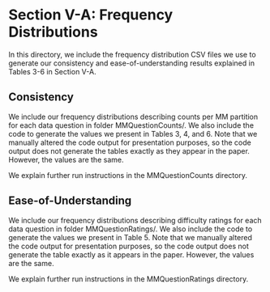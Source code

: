 # Section V-A: Frequency Distributions
In this directory, we include the frequency distribution CSV files we use to generate our consistency and ease-of-understanding results explained in Tables 3-6 in Section V-A.

## Consistency
We include our frequency distributions describing counts per MM partition for each data question in folder MMQuestionCounts/.
We also include the code to generate the values we present in Tables 3, 4, and 6. Note that we manually altered the code output for presentation purposes, so the code output does not generate the tables exactly as they appear in the paper.
However, the values are the same.

We explain further run instructions in the MMQuestionCounts directory.

## Ease-of-Understanding
We include our frequency distributions describing difficulty ratings for each data question in folder MMQuestionRatings/.
We also include the code to generate the values we present in Table 5. Note that we manually altered the code output for presentation purposes, so the code output does not generate the table exactly as it appears in the paper.
However, the values are the same. 

We explain further run instructions in the MMQuestionRatings directory.


